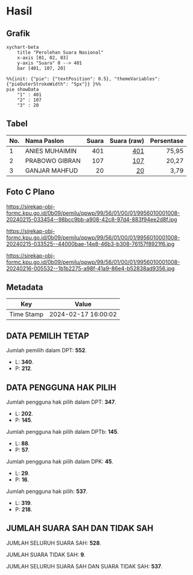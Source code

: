 # Hasil

## Grafik

```mermaid
xychart-beta
    title "Perolehan Suara Nasional"
    x-axis [01, 02, 03]
    y-axis "Suara" 0 --> 401
    bar [401, 107, 20]
```

```mermaid
%%{init: {"pie": {"textPosition": 0.5}, "themeVariables": {"pieOuterStrokeWidth": "5px"}} }%%
pie showData
    "1" : 401
    "2" : 107
    "3" : 20
```

## Tabel

| No. | Nama Paslon    | Suara | Suara (raw) | Persentase |
|:--- |:-------------- | -----:| -----------:| ----------:|
| 1   | ANIES MUHAIMIN | 401   | [401][p-1]  | 75,95      |
| 2   | PRABOWO GIBRAN | 107   | [107][p-2]  | 20,27      |
| 3   | GANJAR MAHFUD  | 20    | [20][p-3]   | 3,79       |


[p-1]: https://github.com/gigit-pemilu/pemilu-2024/blob/main/pilpres/hitung-suara/sub/99-luar-negeri/sub/56-kairo-mesir/sub/01-kairo-mesir/sub/0001-kairo-mesir/sub/008-tps-007/sub/paslon-1.txt
[p-2]: https://github.com/gigit-pemilu/pemilu-2024/blob/main/pilpres/hitung-suara/sub/99-luar-negeri/sub/56-kairo-mesir/sub/01-kairo-mesir/sub/0001-kairo-mesir/sub/008-tps-007/sub/paslon-2.txt
[p-3]: https://github.com/gigit-pemilu/pemilu-2024/blob/main/pilpres/hitung-suara/sub/99-luar-negeri/sub/56-kairo-mesir/sub/01-kairo-mesir/sub/0001-kairo-mesir/sub/008-tps-007/sub/paslon-3.txt

## Foto C Plano

https://sirekap-obj-formc.kpu.go.id/0b09/pemilu/ppwp/99/56/01/00/01/9956010001008-20240215-033454--98bcc9bb-a908-42c8-97d4-883f94ee2d8f.jpg

https://sirekap-obj-formc.kpu.go.id/0b09/pemilu/ppwp/99/56/01/00/01/9956010001008-20240215-033525--44000bae-14e8-46b3-b308-76157f8921f6.jpg

https://sirekap-obj-formc.kpu.go.id/0b09/pemilu/ppwp/99/56/01/00/01/9956010001008-20240216-005532--1b1b2275-a98f-41a9-86e4-b52838ad9356.jpg


## Metadata

| Key        | Value               |
| ---------- | ------------------- |
| Time Stamp | 2024-02-17 16:00:02 |


## DATA PEMILIH TETAP

Jumlah pemilih dalam DPT: **552**.
 * L: **340**.
 * P: **212**.

## DATA PENGGUNA HAK PILIH

Jumlah pengguna hak pilih dalam DPT: **347**.
 * L: **202**.
 * P: **145**.

Jumlah pengguna hak pilih dalam DPTb: **145**.
 * L: **88**.
 * P: **57**.

Jumlah pengguna hak pilih dalam DPK: **45**.
 * L: **29**.
 * P: **16**.

Jumlah pengguna hak pilih: **537**.
 * L: **319**.
 * P: **218**.

## JUMLAH SUARA SAH DAN TIDAK SAH

JUMLAH SELURUH SUARA SAH: **528**.

JUMLAH SUARA TIDAK SAH: **9**.

JUMLAH SELURUH SUARA SAH DAN SUARA TIDAK SAH: **537**.


